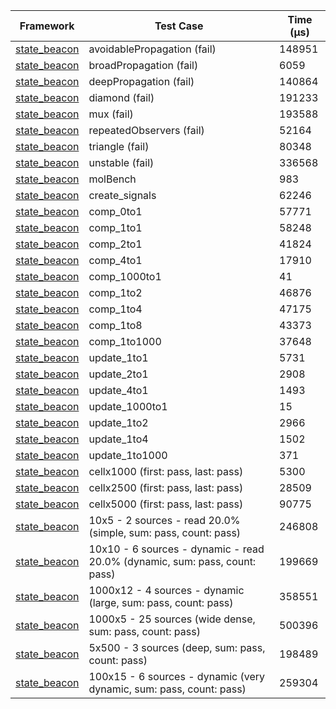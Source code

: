 | Framework | Test Case | Time (μs) |
| --- | --- | --- |
| [state_beacon](https://github.com/jinyus/dart_beacon) | avoidablePropagation (fail) | 148951 |
| [state_beacon](https://github.com/jinyus/dart_beacon) | broadPropagation (fail) | 6059 |
| [state_beacon](https://github.com/jinyus/dart_beacon) | deepPropagation (fail) | 140864 |
| [state_beacon](https://github.com/jinyus/dart_beacon) | diamond (fail) | 191233 |
| [state_beacon](https://github.com/jinyus/dart_beacon) | mux (fail) | 193588 |
| [state_beacon](https://github.com/jinyus/dart_beacon) | repeatedObservers (fail) | 52164 |
| [state_beacon](https://github.com/jinyus/dart_beacon) | triangle (fail) | 80348 |
| [state_beacon](https://github.com/jinyus/dart_beacon) | unstable (fail) | 336568 |
| [state_beacon](https://github.com/jinyus/dart_beacon) | molBench | 983 |
| [state_beacon](https://github.com/jinyus/dart_beacon) | create_signals | 62246 |
| [state_beacon](https://github.com/jinyus/dart_beacon) | comp_0to1 | 57771 |
| [state_beacon](https://github.com/jinyus/dart_beacon) | comp_1to1 | 58248 |
| [state_beacon](https://github.com/jinyus/dart_beacon) | comp_2to1 | 41824 |
| [state_beacon](https://github.com/jinyus/dart_beacon) | comp_4to1 | 17910 |
| [state_beacon](https://github.com/jinyus/dart_beacon) | comp_1000to1 | 41 |
| [state_beacon](https://github.com/jinyus/dart_beacon) | comp_1to2 | 46876 |
| [state_beacon](https://github.com/jinyus/dart_beacon) | comp_1to4 | 47175 |
| [state_beacon](https://github.com/jinyus/dart_beacon) | comp_1to8 | 43373 |
| [state_beacon](https://github.com/jinyus/dart_beacon) | comp_1to1000 | 37648 |
| [state_beacon](https://github.com/jinyus/dart_beacon) | update_1to1 | 5731 |
| [state_beacon](https://github.com/jinyus/dart_beacon) | update_2to1 | 2908 |
| [state_beacon](https://github.com/jinyus/dart_beacon) | update_4to1 | 1493 |
| [state_beacon](https://github.com/jinyus/dart_beacon) | update_1000to1 | 15 |
| [state_beacon](https://github.com/jinyus/dart_beacon) | update_1to2 | 2966 |
| [state_beacon](https://github.com/jinyus/dart_beacon) | update_1to4 | 1502 |
| [state_beacon](https://github.com/jinyus/dart_beacon) | update_1to1000 | 371 |
| [state_beacon](https://github.com/jinyus/dart_beacon) | cellx1000 (first: pass, last: pass) | 5300 |
| [state_beacon](https://github.com/jinyus/dart_beacon) | cellx2500 (first: pass, last: pass) | 28509 |
| [state_beacon](https://github.com/jinyus/dart_beacon) | cellx5000 (first: pass, last: pass) | 90775 |
| [state_beacon](https://github.com/jinyus/dart_beacon) | 10x5 - 2 sources - read 20.0% (simple, sum: pass, count: pass) | 246808 |
| [state_beacon](https://github.com/jinyus/dart_beacon) | 10x10 - 6 sources - dynamic - read 20.0% (dynamic, sum: pass, count: pass) | 199669 |
| [state_beacon](https://github.com/jinyus/dart_beacon) | 1000x12 - 4 sources - dynamic (large, sum: pass, count: pass) | 358551 |
| [state_beacon](https://github.com/jinyus/dart_beacon) | 1000x5 - 25 sources (wide dense, sum: pass, count: pass) | 500396 |
| [state_beacon](https://github.com/jinyus/dart_beacon) | 5x500 - 3 sources (deep, sum: pass, count: pass) | 198489 |
| [state_beacon](https://github.com/jinyus/dart_beacon) | 100x15 - 6 sources - dynamic (very dynamic, sum: pass, count: pass) | 259304 |
